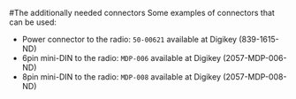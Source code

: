 #The additionally needed connectors
Some examples of connectors that can be used:
- Power connector to the radio: `50-00621` available at Digikey (839-1615-ND)
- 6pin mini-DIN to the radio: `MDP-006` available at Digikey (2057-MDP-006-ND)
- 8pin mini-DIN to the radio: `MDP-008` available at Digikey (2057-MDP-008-ND)
